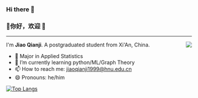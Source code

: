 ### Hi there 👋

### 👋你好，欢迎 👻

---

<img align="right" src="https://github-readme-stats.vercel.app/api?username=chiaochienchi" />

I'm **Jiao Qianji**. A postgraduated student from Xi'An, China.

- 🙋 Major in Applied Statistics 
- 🌱 I’m currently learning python/ML/Graph Theory 
- 📫 How to reach me: jiaoqianji1999@hnu.edu.cn 
- 😄 Pronouns: he/him 



[![Top Langs](https://github-readme-stats.vercel.app/api/top-langs/?username=chiaochienchi)](https://github.com/anuraghazra/github-readme-stats)



<!-- ![](https://github-readme-stats.vercel.app/api?username=chiaochienchi) -->
<!--
**chiaochienchi/chiaochienchi** is a ✨ _special_ ✨ repository because its `README.md` (this file) appears on your GitHub profile.

Here are some ideas to get you started:

- 🔭 I’m currently working on ...
- 🌱 I’m currently learning ...
- 👯 I’m looking to collaborate on ...
- 🤔 I’m looking for help with ...
- 💬 Ask me about ...
- 📫 How to reach me: ...
- 😄 Pronouns: ...
- ⚡ Fun fact: ...
-->
